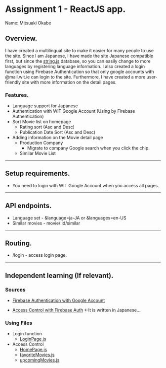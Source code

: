 # Assignment 1 - ReactJS app.

Name: Mitsuaki Okabe


## Overview.

I have created a multilingual site to make it easier for many people to use the site. Since I am Japanese, I have made the site Japanese compatible first, but since the [string.js](./src/strings.js) database, so you can easily change to more languages by registering language information.
I also created a login function using Firebase Authentication so that only google accounts with @mail.wit.ie can login to the site.
Furthermore, I have created a more user-friendly site with more information on the detail pages.

### Features.

+ Language support for Japanese
+ Authentication with WIT Google Account (Using by Firebase Authentication)
+ Sort Movie list on homepage
    - Rating sort (Asc and Desc)
    - Publication Date Sort (Asc and Desc)
+ Adding information on the Movie detail page 
    - Production Company
        - Migrate to company Google search when you click the chip.
    - Similar Movie List

---
## Setup requirements.
+ You need to login with WIT Google Account when you access all pages.

---
## API endpoints.
+ Language set - &language=ja-JA or &languages=en-US
+ Similar movies - movie/:id/similar

---
## Routing.
+ /login - access login page.

---
## Independent learning (If relevant).
### Sources
+ [Firebase Authentication with Google Account](https://firebase.google.com/docs/auth/web/google-signin)

+ [Access Control with Firebase Auth](https://ralacode.com/blog/post/react-firebase-authentication/) ←It is written in Japanese...

### Using Files
+ Login function
    - [LoginPage.js](./src/pages/LoginPage.js)
+ Access Control
    - [HomePage.js](./src/pages/HomePage.js)
    - [favoriteMovies.js](./src/pages/favoriteMoviesPage.js)
    - [upcomingMovies.js](./src/pages/upcomingMoviesPage.js)
